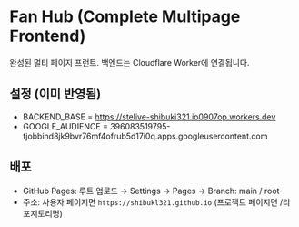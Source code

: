 
# Fan Hub (Complete Multipage Frontend)

완성된 멀티 페이지 프런트. 백엔드는 Cloudflare Worker에 연결됩니다.

## 설정 (이미 반영됨)
- BACKEND_BASE = https://stelive-shibuki321.io0907op.workers.dev
- GOOGLE_AUDIENCE = 396083519795-tjobbihd8jk9bvr76mf4ofrub5d17i0q.apps.googleusercontent.com

## 배포
- GitHub Pages: 루트 업로드 → Settings → Pages → Branch: main / root
- 주소: 사용자 페이지면 `https://shibukl321.github.io` (프로젝트 페이지면 /리포지토리명)
